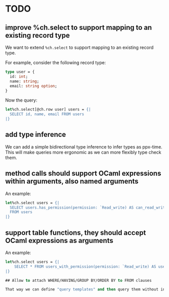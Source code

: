 # TODO

## improve %ch.select to support mapping to an existing record type

We want to extend `%ch.select` to support mapping to an existing record type.

For example, consider the following record type:
```ocaml
type user = {
  id: int;
  name: string;
  email: string option;
}
```
Now the query:
```ocaml
let%ch.select[@ch.row user] users = {|
  SELECT id, name, email FROM users
|}
```

## add type inference

We can add a simple bidirectional type inference to infer types as ppx-time.
This will make queries more ergonomic as we can more flexibly type check them.

## method calls should support OCaml expressions within arguments, also named arguments

An example:
```ocaml
let%ch.select users = {|
  SELECT users.has_permission(permission: `Read_write) AS can_read_write
  FROM users
|}
```

## support table functions, they should accept OCaml expressions as arguments

An example:
```ocaml
let%ch.select users = {|
    SELECT * FROM users_with_permission(permission: `Read_write) AS users
|}

## Allow to attach WHERE/HAVING/GROUP BY/ORDER BY to FROM clauses

That way we can define "query templates" and then query them without introducing a subquery.
